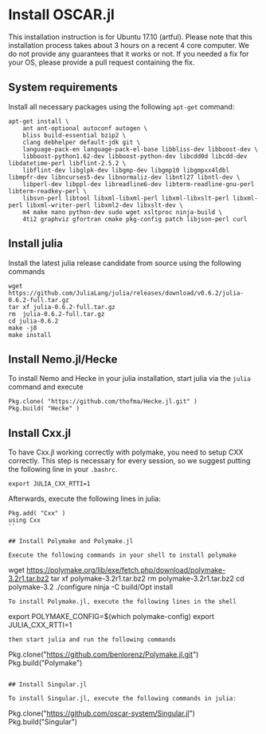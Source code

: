 # Install OSCAR.jl

This installation instruction is for Ubuntu 17.10 (artful).
Please note that this installation process takes about 3 hours on a recent 4 core computer.
We do not provide any guarantees that it works or not. If you needed a fix for your OS, please
provide a pull request containing the fix.


## System requirements

Install all necessary packages using the following `apt-get` command:

```
apt-get install \
    ant ant-optional autoconf autogen \
    bliss build-essential bzip2 \
    clang debhelper default-jdk git \
    language-pack-en language-pack-el-base libbliss-dev libboost-dev \
    libboost-python1.62-dev libboost-python-dev libcdd0d libcdd-dev libdatetime-perl libflint-2.5.2 \
    libflint-dev libglpk-dev libgmp-dev libgmp10 libgmpxx4ldbl libmpfr-dev libncurses5-dev libnormaliz-dev libntl27 libntl-dev \
    libperl-dev libppl-dev libreadline6-dev libterm-readline-gnu-perl libterm-readkey-perl \
    libsvn-perl libtool libxml-libxml-perl libxml-libxslt-perl libxml-perl libxml-writer-perl libxml2-dev libxslt-dev \
    m4 make nano python-dev sudo wget xsltproc ninja-build \
    4ti2 graphviz gfortran cmake pkg-config patch libjson-perl curl
```

## Install julia

Install the latest julia release candidate from source using the following commands

```
wget https://github.com/JuliaLang/julia/releases/download/v0.6.2/julia-0.6.2-full.tar.gz
tar xf julia-0.6.2-full.tar.gz
rm  julia-0.6.2-full.tar.gz
cd julia-0.6.2
make -j8
make install
```

## Install Nemo.jl/Hecke

To install Nemo and Hecke in your julia installation, start julia via the `julia` command and execute

```
Pkg.clone( "https://github.com/thofma/Hecke.jl.git" )
Pkg.build( "Hecke" )
```

## Install Cxx.jl

To have Cxx.jl working correctly with polymake, you need to setup CXX correctly. This step is necessary for every session,
so we suggest putting the following line in your `.bashrc`.
```
export JULIA_CXX_RTTI=1
```
Afterwards, execute the following lines in julia:
```
Pkg.add( "Cxx" )
using Cxx
``

## Install Polymake and Polymake.jl

Execute the following commands in your shell to install polymake

```
wget https://polymake.org/lib/exe/fetch.php/download/polymake-3.2r1.tar.bz2
tar xf polymake-3.2r1.tar.bz2
rm polymake-3.2r1.tar.bz2
cd polymake-3.2
./configure
ninja -C build/Opt install
```
To install Polymake.jl, execute the following lines in the shell

```
export POLYMAKE_CONFIG=$(which polymake-config)
export JULIA_CXX_RTTI=1
```
then start julia and run the following commands
```
Pkg.clone("https://github.com/benlorenz/Polymake.jl.git")
Pkg.build("Polymake")
```

## Install Singular.jl

To install Singular.jl, execute the following commands in julia:

```
Pkg.clone("https://github.com/oscar-system/Singular.jl")
Pkg.build("Singular")
```

